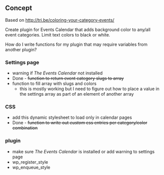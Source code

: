## Concept

Based on http://tri.be/coloring-your-category-events/

Create plugin for Events Calendar that adds background color to any/all event categories. Limit text colors to black or white.

How do I write functions for my plugin that may require variables from another plugin?

### Settings page

* warning if _The Events Calendar_ not installed
* Done - <strike>function to return event category slugs to array</strike>
* function to fill array with slugs and colors
  * this is mostly working but I need to figure out how to place a value in the settings array as part of an element of another array

### CSS

* add this dynamic stylesheet to load only in calendar pages
* Done - <strike>function to write out _custom_ css entries per category/color combination</strike>

### plugin

* make sure _The Events Calendar_ is installed or add warning to settings page
* wp\_register\_style
* wp\_enqueue\_style
